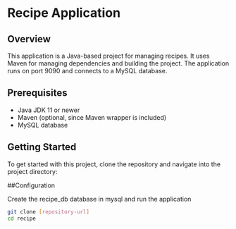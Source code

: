 # Recipe Application

## Overview
This application is a Java-based project for managing recipes. It uses Maven for managing dependencies and building the project. The application runs on port 9090 and connects to a MySQL database.

## Prerequisites
- Java JDK 11 or newer
- Maven (optional, since Maven wrapper is included)
- MySQL database

## Getting Started

To get started with this project, clone the repository and navigate into the project directory:


##Configuration

Create the recipe_db database in mysql and run the application 

```bash
git clone [repository-url]
cd recipe
